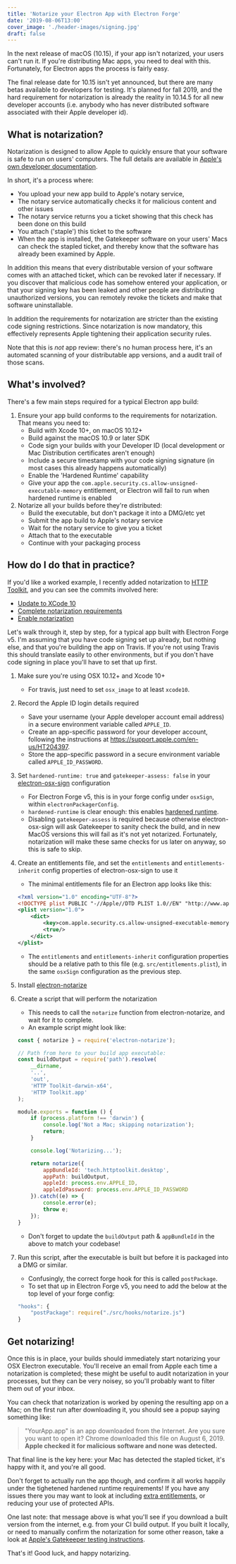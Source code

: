 ```yaml
---
title: 'Notarize your Electron App with Electron Forge'
date: '2019-08-06T13:00'
cover_image: './header-images/signing.jpg'
draft: false
---
```


In the next release of macOS (10.15), if your app isn't notarized, your users can't run it. If you're distributing Mac apps, you need to deal with this. Fortunately, for Electron apps the process is fairly easy.

The final release date for 10.15 isn't yet announced, but there are many betas available to developers for testing. It's planned for fall 2019, and the hard requirement for notarization is already the reality in 10.14.5 for all new developer accounts (i.e. anybody who has never distributed software associated with their Apple developer id).

## What is notarization?

Notarization is designed to allow Apple to quickly ensure that your software is safe to run on users' computers. The full details are available in [Apple's own developer documentation](https://developer.apple.com/documentation/security/notarizing_your_app_before_distribution).

In short, it's a process where:

* You upload your new app build to Apple's notary service,
* The notary service automatically checks it for malicious content and other issues
* The notary service returns you a ticket showing that this check has been done on this build
* You attach ('staple') this ticket to the software
* When the app is installed, the Gatekeeper software on your users' Macs can check the stapled ticket, and thereby know that the software has already been examined by Apple.

In addition this means that every distributable version of your software comes with an attached ticket, which can be revoked later if necessary. If you discover that malicious code has somehow entered your application, or that your signing key has been leaked and other people are distributing unauthorized versions, you can remotely revoke the tickets and make that software uninstallable.

In addition the requirements for notarization are stricter than the existing code signing restrictions. Since notarization is now mandatory, this effectively represents Apple tightening their application security rules.

Note that this is _not_ app review: there's no human process here, it's an automated scanning of your distributable app versions, and a audit trail of those scans.

## What's involved?

There's a few main steps required for a typical Electron app build:

1. Ensure your app build conforms to the requirements for notarization. That means you need to:
    * Build with Xcode 10+, on macOS 10.12+
    * Build against the macOS 10.9 or later SDK
    * Code sign your builds with your Developer ID (local development or Mac Distribution certificates aren't enough)
    * Include a secure timestamp with your code signing signature (in most cases this already happens automatically)
    * Enable the 'Hardened Runtime' capability
    * Give your app the `com.apple.security.cs.allow-unsigned-executable-memory` entitlement, or Electron will fail to run when hardened runtime is enabled
2. Notarize all your builds before they're distributed:
    * Build the executable, but don't package it into a DMG/etc yet
    * Submit the app build to Apple's notary service
    * Wait for the notary service to give you a ticket
    * Attach that to the executable
    * Continue with your packaging process

## How do I do that in practice?

If you'd like a worked example, I recently added notarization to [HTTP Toolkit](https://httptoolkit.com), and you can see the commits involved here:

* [Update to XCode 10](https://github.com/httptoolkit/httptoolkit-desktop/commit/d8c55a6b42fa9ab67475c03cd497d8eb6d0d5d90)
* [Complete notarization requirements](https://github.com/httptoolkit/httptoolkit-desktop/commit/c67896837fb50cb635a0a9589052e4fafc48dd64)
* [Enable notarization](https://github.com/httptoolkit/httptoolkit-desktop/commit/956327cad3a6d2367470fc7a4ffb6600d8cc7c28)

Let's walk through it, step by step, for a typical app built with Electron Forge v5. I'm assuming that you have code signing set up already, but nothing else, and that you're building the app on Travis. If you're not using Travis this should translate easily to other environments, but if you don't have code signing in place you'll have to set that up first.

1. Make sure you're using OSX 10.12+ and Xcode 10+
    - For travis, just need to set `osx_image` to at least `xcode10`.
2. Record the Apple ID login details required
    - Save your username (your Apple developer account email address) in a secure environment variable called `APPLE_ID`.
    - Create an app-specific password for your developer account, following the instructions at https://support.apple.com/en-us/HT204397.
    - Store the app-specific password in a secure environment variable called `APPLE_ID_PASSWORD`.
3. Set `hardened-runtime: true` and `gatekeeper-assess: false` in your [electron-osx-sign](https://github.com/electron/electron-osx-sign) configuration
    - For Electron Forge v5, this is in your forge config under `osxSign`, within `electronPackagerConfig`.
    - `hardened-runtime` is clear enough: this enables [hardened runtime](https://developer.apple.com/documentation/security/hardened_runtime_entitlements).
    - Disabling `gatekeeper-assess` is required because otherwise electron-osx-sign will ask Gatekeeper to sanity check the build, and in new MacOS versions this will fail as it's not yet notarized. Fortunately, notarization will make these same checks for us later on anyway, so this is safe to skip.
4. Create an entitlements file, and set the `entitlements` and `entitlements-inherit` config properties of electron-osx-sign to use it
    - The minimal entitlements file for an Electron app looks like this:

    ```xml
    <?xml version="1.0" encoding="UTF-8"?>
    <!DOCTYPE plist PUBLIC "-//Apple//DTD PLIST 1.0//EN" "http://www.apple.com/DTDs/PropertyList-1.0.dtd">
    <plist version="1.0">
        <dict>
            <key>com.apple.security.cs.allow-unsigned-executable-memory</key>
            <true/>
        </dict>
    </plist>
    ```

    - The `entitlements` and `entitlements-inherit` configuration properties should be a relative path to this file (e.g. `src/entitlements.plist`), in the same `osxSign` configuration as the previous step.
5. Install [electron-notarize](https://www.npmjs.com/package/electron-notarize)
6. Create a script that will perform the notarization
    - This needs to call the `notarize` function from electron-notarize, and wait for it to complete.
    - An example script might look like:

    ```js
    const { notarize } = require('electron-notarize');

    // Path from here to your build app executable:
    const buildOutput = require('path').resolve(
        __dirname,
        '..',
        'out',
        'HTTP Toolkit-darwin-x64',
        'HTTP Toolkit.app'
    );

    module.exports = function () {
        if (process.platform !== 'darwin') {
            console.log('Not a Mac; skipping notarization');
            return;
        }

        console.log('Notarizing...');

        return notarize({
            appBundleId: 'tech.httptoolkit.desktop',
            appPath: buildOutput,
            appleId: process.env.APPLE_ID,
            appleIdPassword: process.env.APPLE_ID_PASSWORD
        }).catch((e) => {
            console.error(e);
            throw e;
        });
    }
    ```

    - Don't forget to update the `buildOutput` path &  `appBundleId` in the above to match your codebase!
7. Run this script, after the executable is built but before it is packaged into a DMG or similar.
    - Confusingly, the correct forge hook for this is called `postPackage`.
    - To set that up in Electron Forge v5, you need to add the below at the top level of your forge config:

    ```js
    "hooks": {
        "postPackage": require("./src/hooks/notarize.js")
    }
    ```

## Get notarizing!

Once this is in place, your builds should immediately start notarizing your OSX Electron executable. You'll receive an email from Apple each time a notarization is completed; these might be useful to audit notarization in your processes, but they can be very noisey, so you'll probably want to filter them out of your inbox.

You can check that notarization is worked by opening the resulting app on a Mac; on the first run after downloading it, you should see a popup saying something like:

> "YourApp.app" is an app downloaded from the Internet.
> Are you sure you want to open it?
> Chrome downloaded this file on August 6, 2019.
> **Apple checked it for malicious software and none was detected.**

That final line is the key here: your Mac has detected the stapled ticket, it's happy with it, and you're all good.

Don't forget to actually run the app though, and confirm it all works happily under the tighetened hardened runtime requirements! If you have any issues there you may want to look at including [extra entitlements](https://developer.apple.com/documentation/bundleresources/entitlements), or reducing your use of protected APIs.

One last note: that message above is what you'll see if you download a built version from the internet, e.g. from your CI build output. If you built it locally, or need to manually confirm the notarization for some other reason, take a look at [Apple's Gatekeeper testing instructions](https://developer.apple.com/library/archive/documentation/Security/Conceptual/CodeSigningGuide/Procedures/Procedures.html#//apple_ref/doc/uid/TP40005929-CH4-SW25).

That's it! Good luck, and happy notarizing.